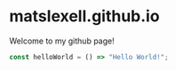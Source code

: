 # matslexell.github.io
Welcome to my github page!

```Typescript
const helloWorld = () => "Hello World!";
```

